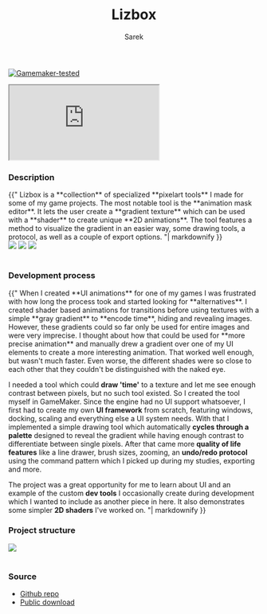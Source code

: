 ﻿---
title: Lizbox
author: Sarek
layout: page
---
[![Gamemaker-tested](https://img.shields.io/badge/GameMaker-orange?style=flat&logo=gamemaker&label=Made%20with)](https://gamemaker.io)

<iframe src="https://www.youtube.com/embed/zRNpTJLAKzE?si=4N1GyI4RCSoPohNM" allow="autoplay; encrypted-media; fullscreen;"></iframe>
<br>

### Description
<div class="blockText"> {{"
Lizbox is a **collection** of specialized **pixelart tools** I made for some of my game projects. The most notable tool is the
**animation mask editor**. It lets the user create a **gradient texture** which can be used with a **shader** to create unique **2D
animations**. The tool features a method to visualize the gradient in an easier way, some drawing tools, a protocol, as
well as a couple of export options.
"| markdownify }} </div>

<div class="screenshots">
    <img src="../../../assets/images/lizbox/screenshot1.png">
    <img src="../../../assets/images/lizbox/screenshot2.png">
    <img src="../../../assets/images/lizbox/screenshot3.png">
</div>
<br>

### Development process
<div class="blockText"> {{"
When I created **UI animations** for one of my games I was frustrated with how long the process took and started looking for
**alternatives**. I created shader based animations for transitions before using textures with a simple **gray gradient**
to **encode time**, hiding and revealing images. However, these gradients could so far only be used for entire images and
were very imprecise. I thought about how that could be used for **more precise animation** and manually drew a gradient over
one of my UI elements to create a more interesting animation. That worked well enough, but wasn't much faster. Even worse,
the different shades were so close to each other that they couldn't be distinguished with the naked eye.

I needed a tool which could **draw 'time'** to a texture and let me see enough contrast between pixels, but no
such tool existed. So I created the tool myself in GameMaker. Since the engine had no UI support whatsoever, I first
had to create my own **UI framework** from scratch, featuring windows, docking, scaling and everything else a UI system needs.
With that I implemented a simple drawing tool which automatically **cycles through a palette** designed to reveal the
gradient while having enough contrast to differentiate between single pixels. After that came more **quality of life features**
like a line drawer, brush sizes, zooming, an **undo/redo protocol** using the command pattern which I picked up during my
studies, exporting and more.

The project was a great opportunity for me to learn about UI and an example of the custom **dev tools** I occasionally create
during development which I wanted to include as another piece in here. It also demonstrates some simpler **2D shaders** I've worked on.
"| markdownify }} </div>

### Project structure
<div class="structure">
    <img src="../../../assets/images/lizbox/structure.png">
</div>
<br>

### Source
* [Github repo](https://github.com/sareklambert/lizbox-public)
* [Public download](https://jamjamteam.itch.io/lizbox)
